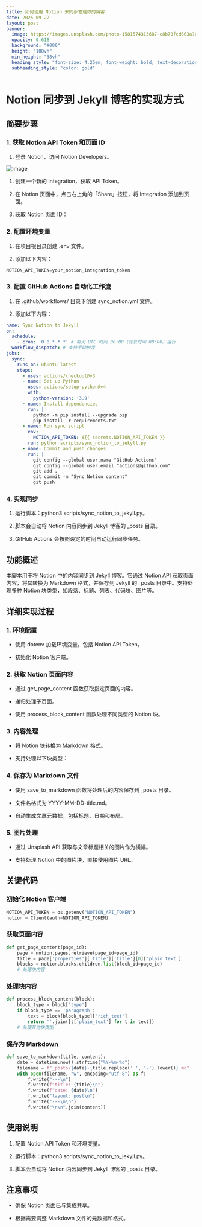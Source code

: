 ```yaml
---
title: 如何使用 Notion 来同步管理你的博客
date: 2025-09-22
layout: post
banner:
  image: https://images.unsplash.com/photo-1581574313687-c8b70fcd663a?crop=entropy&cs=tinysrgb&fit=max&fm=jpg&ixid=M3w2OTIwMzJ8MHwxfHJhbmRvbXx8fHx8fHx8fDE3NTg1MTUwOTV8&ixlib=rb-4.1.0&q=80&w=1080
  opacity: 0.618
  background: "#000"
  height: "100vh"
  min_height: "38vh"
  heading_style: "font-size: 4.25em; font-weight: bold; text-decoration: underline"
  subheading_style: "color: gold"
---
```


# Notion 同步到 Jekyll 博客的实现方式

## 简要步骤

### 1. 获取 Notion API Token 和页面 ID

1. 登录 Notion，访问 Notion Developers。

![image](https://prod-files-secure.s3.us-west-2.amazonaws.com/a7a0cc5a-89b9-4cda-8686-1fba0ca52f40/d19c1afe-dea5-4312-9333-786b0ba83054/image.png?X-Amz-Algorithm=AWS4-HMAC-SHA256&X-Amz-Content-Sha256=UNSIGNED-PAYLOAD&X-Amz-Credential=ASIAZI2LB466XOTGBNJE%2F20250922%2Fus-west-2%2Fs3%2Faws4_request&X-Amz-Date=20250922T042452Z&X-Amz-Expires=3600&X-Amz-Security-Token=IQoJb3JpZ2luX2VjEJn%2F%2F%2F%2F%2F%2F%2F%2F%2F%2FwEaCXVzLXdlc3QtMiJHMEUCIQCv64Ii13Fs%2FTDJSRD1eFr9HRrDJ%2Bv28gQzxr2djrzXwgIgJi71KW4j6MF394AcTxX7aBAGycymSo8ltsSKM2JscSUq%2FwMIIhAAGgw2Mzc0MjMxODM4MDUiDHK0KONv2UjAPh%2FYUSrcA6E%2Bb7YMA%2BJVdFZpLQQY6K2lK3zQYYtDIUBhVkYVgLvVBC1Ubx1AtPHrDM1M%2F5JKmCZvXHYoI3oC%2FPR4HbSQDshzWf9GBg5aNdU4QWZBDJ%2FFZnwVpi8gMHI7DrvyecjWb%2FhCT%2Fz5OMp61vs7MLsNiECotH4KQ3dLo961qdFYmyqo%2FDfvNyVdOkg9W0UzRl%2Fa5uduAkvvl%2Bmj1bIRnISUQnKqsFiElzk4FXZzUwunFJg9IQhbcV4ll0ZOgGwpOhLDDR4GMqbAnEdd%2BRzDonsnfR%2Bke3ElvlbXE47YdGtGkpy%2BohDODLelHSBbB7K5W70SNdQEam%2BEdtfCO2HcPioy9SaDdztl06%2F7y4et03usOZ9DhcH1j9hD55IesuWDd2CNHod3Hj91bwOmBi3nufN%2FQy%2FZP7%2F0LH8zQ4mJBrjGa%2BbNiDDELECTm7FrSedhcMBdeDFzNkQ3PxL5R9uloUTPElQ9lzmXJGrkeZ8RfHNqhH1ZnhMv%2Bd22i2FGPFRtSVtyy0S9xJgQBRv%2BGI%2BE6cHR9IP%2BZzl7sTyopnE2Vxuv2XFkIBs4H5jLmU3VvbQH8wO78klUNes3t6u2tPviXl7sOh%2Bk0j3MXZUw8XAHWZr%2FLwrlXNeXIvqaj9xe8e%2B6MK%2FHwsYGOqUB%2BBb8p0GYzUYi4gzmw7cXyJqUt4BH6l5dI0ErKnved6CZ45SKaOClWeaVmFD2ehmj6q0uuxxYHIKp0kc5oGaMAKS%2Br6TjkZpUI97ucemT89eU9R4yO6dyX9C4AkW2ECY%2BALvVrcGcqvL9kFCOdPTu3PkIRMAzhhLLGlbb0KtpSCl2L5mZD6wFWt5XiOWWX9jF6zlXJN20UL3EGx542b4DYl%2BFbMxd&X-Amz-Signature=17e44b16f5a392bb2c24bad1822be54aa80ac22b232cb1325faeb6ddd3db9540&X-Amz-SignedHeaders=host&x-amz-checksum-mode=ENABLED&x-id=GetObject)

1. 创建一个新的 Integration，获取 API Token。

1. 在 Notion 页面中，点击右上角的「Share」按钮，将 Integration 添加到页面。

1. 获取 Notion 页面 ID：


### 2. 配置环境变量

1. 在项目根目录创建 .env 文件。

1. 添加以下内容：

```javascript
NOTION_API_TOKEN=your_notion_integration_token
```

### 3. 配置 GitHub Actions 自动化工作流

1. 在 .github/workflows/ 目录下创建 sync_notion.yml 文件。

1. 添加以下内容：

```yaml
name: Sync Notion to Jekyll
on:
  schedule:
    - cron: '0 0 * * *' # 每天 UTC 时间 00:00（北京时间 08:00）运行
  workflow_dispatch: # 支持手动触发
jobs:
  sync:
    runs-on: ubuntu-latest
    steps:
      - uses: actions/checkout@v3
      - name: Set up Python
        uses: actions/setup-python@v4
        with:
          python-version: '3.9'
      - name: Install dependencies
        run: |
          python -m pip install --upgrade pip
          pip install -r requirements.txt
      - name: Run sync script
        env:
          NOTION_API_TOKEN: ${{ secrets.NOTION_API_TOKEN }}
        run: python scripts/sync_notion_to_jekyll.py
      - name: Commit and push changes
        run: |
          git config --global user.name "GitHub Actions"
          git config --global user.email "actions@github.com"
          git add .
          git commit -m "Sync Notion content"
          git push
```

### 4. 实现同步

1. 运行脚本：python3 scripts/sync_notion_to_jekyll.py。

1. 脚本会自动将 Notion 内容同步到 Jekyll 博客的 _posts 目录。

1. GitHub Actions 会按照设定的时间自动运行同步任务。

## 功能概述

本脚本用于将 Notion 中的内容同步到 Jekyll 博客。它通过 Notion API 获取页面内容，将其转换为 Markdown 格式，并保存到 Jekyll 的 _posts 目录中。支持处理多种 Notion 块类型，如段落、标题、列表、代码块、图片等。

## 详细实现过程

### 1. 环境配置

- 使用 dotenv 加载环境变量，包括 Notion API Token。

- 初始化 Notion 客户端。

### 2. 获取 Notion 页面内容

- 通过 get_page_content 函数获取指定页面的内容。

- 递归处理子页面。

- 使用 process_block_content 函数处理不同类型的 Notion 块。

### 3. 内容处理

- 将 Notion 块转换为 Markdown 格式。

- 支持处理以下块类型：


### 4. 保存为 Markdown 文件

- 使用 save_to_markdown 函数将处理后的内容保存到 _posts 目录。

- 文件名格式为 YYYY-MM-DD-title.md。

- 自动生成文章元数据，包括标题、日期和布局。

### 5. 图片处理

- 通过 Unsplash API 获取与文章标题相关的图片作为横幅。

- 支持处理 Notion 中的图片块，直接使用图片 URL。

## 关键代码

### 初始化 Notion 客户端

```python
NOTION_API_TOKEN = os.getenv("NOTION_API_TOKEN")
notion = Client(auth=NOTION_API_TOKEN)
```

### 获取页面内容

```python
def get_page_content(page_id):
    page = notion.pages.retrieve(page_id=page_id)
    title = page['properties']['title']['title'][0]['plain_text']
    blocks = notion.blocks.children.list(block_id=page_id)
    # 处理块内容
```

### 处理块内容

```python
def process_block_content(block):
    block_type = block['type']
    if block_type == 'paragraph':
        text = block[block_type]['rich_text']
        return ''.join([t['plain_text'] for t in text])
    # 处理其他块类型
```

### 保存为 Markdown

```python
def save_to_markdown(title, content):
    date = datetime.now().strftime("%Y-%m-%d")
    filename = f"_posts/{date}-{title.replace(' ', '-').lower()}.md"
    with open(filename, "w", encoding="utf-8") as f:
        f.write("---\n")
        f.write(f"title: {title}\n")
        f.write(f"date: {date}\n")
        f.write("layout: post\n")
        f.write("---\n\n")
        f.write("\n\n".join(content))
```

## 使用说明

1. 配置 Notion API Token 和环境变量。

1. 运行脚本：python3 scripts/sync_notion_to_jekyll.py。

1. 脚本会自动将 Notion 内容同步到 Jekyll 博客的 _posts 目录。

## 注意事项

- 确保 Notion 页面已与集成共享。

- 根据需要调整 Markdown 文件的元数据和格式。